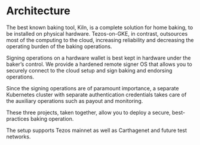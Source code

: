 # Architecture

The best known baking tool, Kiln, is a complete solution for home baking, to be installed on physical hardware. Tezos-on-GKE, in contrast, outsources most of the computing to the cloud, increasing reliability and decreasing the operating burden of the baking operations.

Signing operations on a hardware wallet is best kept in hardware under the baker’s control. We provide a hardened remote signer OS that allows you to securely connect to the cloud setup and sign baking and endorsing operations.

Since the signing operations are of paramount importance, a separate Kubernetes cluster with separate authentication credentials takes care of the auxiliary operations such as payout and monitoring.

These three projects, taken together, allow you to deploy a secure, best-practices baking operation.

The setup supports Tezos mainnet as well as Carthagenet and future test networks.
